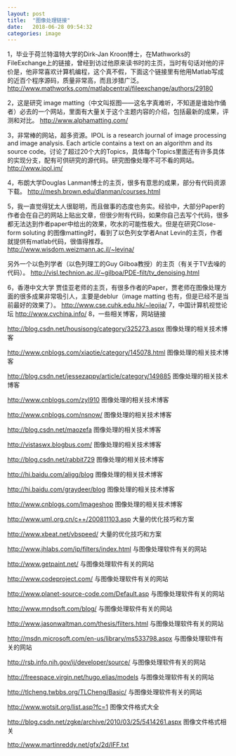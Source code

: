 ```yaml
---
layout: post
title:  "图像处理链接"
date:   2018-06-28 09:54:32
categories: image
---
```



1，毕业于荷兰特温特大学的Dirk-Jan Kroon博士，在Mathworks的FileExchange上的链接，曾经到访过他原来读书时的主页，当时有句话对他的评价是，他非常喜欢计算机编程，这个真不假，下面这个链接里有他用Matlab写成的近百个程序源码，质量非常高，而且涉猎广泛。
http://www.mathworks.com/matlabcentral/fileexchange/authors/29180

2，这是研究 image matting（中文叫抠图——这名字真难听，不知道是谁始作俑者）必去的一个网站，里面有大量关于这个主题内容的介绍，包括最新的成果，评测和对比。
http://www.alphamatting.com/

3，非常棒的网站，超多资源。IPOL is a research journal of image processing and image analysis. Each article contains a text on an algorithm and its source code。讨论了超过20个大的Topics，具体每个Topics里面还有许多具体的实现分支，配有可供研究的源代码。研究图像处理不可不看的网站。
http://www.ipol.im/

4，布朗大学Douglas Lanman博士的主页，很多有意思的成果，部分有代码资源下载。
http://mesh.brown.edu/dlanman/courses.html

5，我一直觉得犹太人很聪明，而且做事的态度也务实。经验中，大部分Paper的作者会在自己的网站上贴出文章，但很少附有代码，如果你自己去写个代码，很多都无法达到作者paper中给出的效果，吹水的可能性极大。但是在研究Close-form soluting 的图像matting时，看到了以色列女学者Anat Levin的主页，作者就提供有matlab代码，很值得推荐。
http://www.wisdom.weizmann.ac.il/~levina/

另外一个以色列学者（以色列理工的Guy Gilboa教授）的主页（有关于TV去噪的代码）。
http://visl.technion.ac.il/~gilboa/PDE-filt/tv_denoising.html

6，香港中文大学 贾佳亚老师的主页，有很多作者的Paper，贾老师在图像处理方面的很多成果非常吸引人，主要是deblur（image matting 也有，但是已经不是当前最好的效果了）。
http://www.cse.cuhk.edu.hk/~leojia/
7，中国计算机视觉论坛
http://www.cvchina.info/
8，一些相关博客，网站链接
       
 http://blog.csdn.net/housisong/category/325273.aspx
            图像处理的相关技术博客
       
 http://www.cnblogs.com/xiaotie/category/145078.html
            图像处理的相关技术博客
        
http://blog.csdn.net/jessezappy/article/category/149885
         图像处理的相关技术博客
        
http://www.cnblogs.com/zyl910
                                             图像处理的相关技术博客
        
http://www.cnblogs.com/nsnow/
                                           图像处理的相关技术博客
        
http://blog.csdn.net/maozefa
                                                图像处理的相关技术博客
        
http://vistaswx.blogbus.com/
                                                图像处理的相关技术博客
        
http://blog.csdn.net/rabbit729
                                               图像处理的相关技术博客
        
http://hi.baidu.com/aligg/blog
                                                图像处理的相关技术博客
        
http://hi.baidu.com/graydeer/blog
                                          图像处理的相关技术博客
        
http://www.cnblogs.com/Imageshop
                                       图像处理的相关技术博客
        
        
http://www.uml.org.cn/c++/200811103.asp
                           大量的优化技巧和方案
        
http://www.xbeat.net/vbspeed/
                                             大量的优化技巧和方案
        
        
http://www.jhlabs.com/ip/filters/index.html
                             与图像处理软件有关的网站
        
http://www.getpaint.net/
                                                      与图像处理软件有关的网站
        
http://www.codeproject.com/ 
                                               与图像处理软件有关的网站
        
http://www.planet-source-code.com/Default.asp
                     与图像处理软件有关的网站
        
http://www.mndsoft.com/blog/
                                              与图像处理软件有关的网站
        
http://www.jasonwaltman.com/thesis/filters.html
                     与图像处理软件有关的网站
        
http://msdn.microsoft.com/en-us/library/ms533798.aspx
         与图像处理软件有关的网站
        
http://rsb.info.nih.gov/ij/developer/source/
                             与图像处理软件有关的网站
        
http://freespace.virgin.net/hugo.elias/models
                          与图像处理软件有关的网站
        
http://tlcheng.twbbs.org/TLCheng/Basic/
                                与图像处理软件有关的网站
        
        
http://www.wotsit.org/list.asp?fc=1
                                                   图像文件格式大全
        
http://blog.csdn.net/zgke/archive/2010/03/25/5414261.aspx
               图像文件格式相关
        
http://www.martinreddy.net/gfx/2d/IFF.txt

